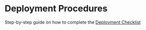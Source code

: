 # Deployment Procedures

Step-by-step guide on how to complete the [Deployment Checklist](https://github.com/radapdal/process/blob/master/DeploymentChecklist.xlsx)

